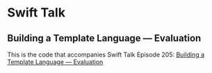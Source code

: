 # Swift Talk
## Building a Template Language — Evaluation

This is the code that accompanies Swift Talk Episode 205: [Building a Template Language — Evaluation](https://talk.objc.io/episodes/S01E205-building-a-template-language-evaluation)
